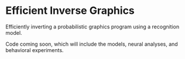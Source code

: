 # Efficient Inverse Graphics
Efficiently inverting a probabilistic graphics program using a recognition model. 

Code coming soon, which will include the models, neural analyses, and behavioral experiments. 
